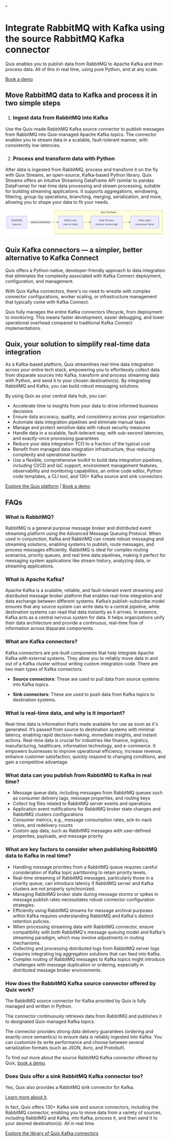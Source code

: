 <!--- BEGIN MARKDOWN --->
"
# Integrate RabbitMQ with Kafka using the source RabbitMQ Kafka connector

Quix enables you to publish data from RabbitMQ to Apache Kafka and then process data. All of this in real time, using pure Python, and at any scale. 

[Book a demo](https://share.hsforms.com/1iW0TmZzKQMChk0lxd_tGiw4yjw2)

## Move RabbitMQ data to Kafka and process it in two simple steps

1. ### Ingest data from RabbitMQ into Kafka

Use the Quix-made RabbitMQ Kafka source connector to publish messages from RabbitMQ into Quix-managed Apache Kafka topics. The connector enables you to stream data in a scalable, fault-tolerant manner, with consistently low latencies. 

2. ### Process and transform data with Python

After data is ingested from RabbitMQ, process and transform it on the fly with Quix Streams, an open-source, Kafka-based Python library. Quix Streams offers an intuitive Streaming DataFrame API (similar to pandas DataFrame) for real-time data processing and stream processing, suitable for building streaming applications. It supports aggregations, windowing, filtering, group-by operations, branching, merging, serialization, and more, allowing you to shape your data to fit your needs.

![Diagram](images/RabbitMQ-source_diagram_1.png)

## Quix Kafka connectors — a simpler, better alternative to Kafka Connect

Quix offers a Python-native, developer-friendly approach to data integration that eliminates the complexity associated with Kafka Connect deployment, configuration, and management. 

With Quix Kafka connectors, there's no need to wrestle with complex connector configurations, worker scaling, or infrastructure management that typically come with Kafka Connect.

Quix fully manages the entire Kafka connectors lifecycle, from deployment to monitoring. This means faster development, easier debugging, and lower operational overhead compared to traditional Kafka Connect implementations.

## Quix, your solution to simplify real-time data integration

As a Kafka-based platform, Quix streamlines real-time data integration across your entire tech stack, empowering you to effortlessly collect data from disparate sources into Kafka, transform and process streaming data with Python, and send it to your chosen destination(s). By integrating RabbitMQ and Kafka, you can build robust messaging solutions.

By using Quix as your central data hub, you can:

* Accelerate time to insights from your data to drive informed business decisions  
* Ensure data accuracy, quality, and consistency across your organization  
* Automate data integration pipelines and eliminate manual tasks  
* Manage and protect sensitive data with robust security measures  
* Handle data in a scalable, fault-tolerant way, with sub-second latencies, and exactly-once processing guarantees  
* Reduce your data integration TCO to a fraction of the typical cost  
* Benefit from managed data integration infrastructure, thus reducing complexity and operational burden  
* Use a flexible, comprehensive toolkit to build data integration pipelines, including CI/CD and IaC support, environment management features, observability and monitoring capabilities, an online code editor, Python code templates, a CLI tool, and 130+ Kafka source and sink connectors

[Explore the Quix platform](https://portal.demo.quix.io/pipeline?workspace=demo-gametelemetrytemplate-prod)           |           [Book a demo](https://share.hsforms.com/1iW0TmZzKQMChk0lxd_tGiw4yjw2)

## FAQs

### What is RabbitMQ?

RabbitMQ is a general purpose message broker and distributed event streaming platform using the Advanced Message Queuing Protocol. When used in conjunction, Kafka and RabbitMQ can create robust messaging and streaming solutions, enabling systems to publish, route messages, and process messages efficiently. RabbitMQ is ideal for complex routing scenarios, priority queues, and real time data pipelines, making it perfect for messaging system applications like stream history, analyzing data, or streaming applications.

### What is Apache Kafka?

Apache Kafka is a scalable, reliable, and fault-tolerant event streaming and distributed message broker platform that enables real-time integration and data exchange between different systems. Kafka’s publish-subscribe model ensures that any source system can write data to a central pipeline, while destination systems can read that data instantly as it arrives. In essence, Kafka acts as a central nervous system for data. It helps organizations unify their data architecture and provide a continuous, real-time flow of information across disparate components.

### What are Kafka connectors?

Kafka connectors are pre-built components that help integrate Apache Kafka with external systems. They allow you to reliably move data in and out of a Kafka cluster without writing custom integration code. There are two main types of Kafka connectors:

* **Source connectors**: These are used to pull data from source systems into Kafka topics.

* **Sink connectors**: These are used to push data from Kafka topics to destination systems.

### What is real-time data, and why is it important?

Real-time data is information that’s made available for use as soon as it's generated. It’s passed from source to destination systems with minimal latency, enabling rapid decision-making, immediate insights, and instant actions. Real-time data is crucial for industries like finance, logistics, manufacturing, healthcare, information technology, and e-commerce. It empowers businesses to improve operational efficiency, increase revenue, enhance customer satisfaction, quickly respond to changing conditions, and gain a competitive advantage.

### What data can you publish from RabbitMQ to Kafka in real time?

* Message queue data, including messages from RabbitMQ queues such as consumer delivery tags, message properties, and routing keys  
* Collect log files related to RabbitMQ server events and operations  
* Application event notifications for RabbitMQ broker state changes and RabbitMQ clusters configurations 
* Consumer metrics, e.g., message consumption rates, ack-to-nack ratios, and redelivery counts  
* Custom app data, such as RabbitMQ messages with user-defined properties, payloads, and message priority

### What are key factors to consider when publishing RabbitMQ data to Kafka in real time?

* Handling message priorities from a RabbitMQ queue requires careful consideration of Kafka topic partitioning to retain priority levels.  
* Real-time streaming of RabbitMQ messages, particularly those in a priority queue, can introduce latency if RabbitMQ server and Kafka clusters are not properly synchronized.  
* Managing RabbitMQ broker state during message storms or spikes in message publish rates necessitates robust connector configuration strategies.  
* Efficiently using RabbitMQ streams for message archival purposes within Kafka requires understanding RabbitMQ and Kafka's distinct retention policies.   
* When processing streaming data with RabbitMQ connector, ensure compatibility with both RabbitMQ's message queuing model and Kafka's streaming paradigm, which may involve adjustments in routing mechanisms.  
* Collecting and processing distributed logs from RabbitMQ server logs requires integrating log aggregation solutions that can feed into Kafka.  
* Complex routing of RabbitMQ messages to Kafka topics might introduce challenges with message duplication or ordering, especially in distributed message broker environments.

### How does the RabbitMQ Kafka source connector offered by Quix work?

The RabbitMQ source connector for Kafka provided by Quix is fully managed and written in Python. 

The connector continuously retrieves data from RabbitMQ and publishes it to designated Quix-managed Kafka topics.  

The connector provides strong data delivery guarantees (ordering and exactly-once semantics) to ensure data is reliably ingested into Kafka. You can customize its write performance and choose between several serialization formats (such as JSON, Avro, and Protobuf).  

To find out more about the source RabbitMQ Kafka connector offered by Quix, [book a demo](https://share.hsforms.com/1iW0TmZzKQMChk0lxd_tGiw4yjw2).

### Does Quix offer a sink RabbitMQ Kafka connector too?

Yes, Quix also provides a RabbitMQ sink connector for Kafka.

[Learn more about it](../../../sinks/coming-soon/RabbitMQ-sink.md).

In fact, Quix offers 130+ Kafka sink and source connectors, including the RabbitMQ connector, enabling you to move data from a variety of sources, including RabbitMQ and Kafka, into Kafka, process it, and then send it to your desired destination(s). All in real time.

[Explore the library of Quix Kafka connectors](https://quix.io/connectors)
<!--- END MARKDOWN --->